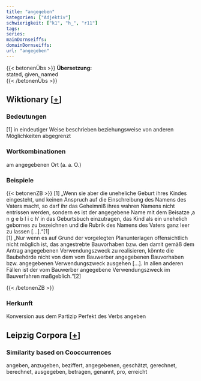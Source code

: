 ```yaml
---
title: "angegeben"
kategorien: ["Adjektiv"]
schwierigkeit: ["k1", "h_", "r11"]
tags:
series:
mainDornseiffs:
domainDornseiffs:
url: "angegeben"
---
```


{{< betonenÜbs >}}
**Übersetzung:**  
stated, given, named  
{{< /betonenÜbs >}}

## Wiktionary [[+](https://de.wiktionary.org/wiki/angegeben)]

### Bedeutungen
[1] in eindeutiger Weise beschrieben beziehungsweise von anderen Möglichkeiten abgegrenzt  

### Wortkombinationen
am angegebenen Ort (a. a. O.)  

### Beispiele
{{< betonenZB >}}
[1] „Wenn sie aber die uneheliche Geburt ihres Kindes eingesteht, und keinen Anspruch auf die Einschreibung des Namens des Vaters macht, so darf ihr das Geheimniß ihres wahren Namens nicht entrissen werden, sondern es ist der angegebene Name mit dem Beisatze  ‚a n g e b l i c h‘  in das Geburtsbuch einzutragen, das Kind als ein unehelich gebornes zu bezeichnen und die Rubrik des Namens des Vaters ganz leer zu lassen […].“[1]  
[1] „Nur wenn es auf Grund der vorgelegten Planunterlagen offensichtlich nicht möglich ist, das angestrebte Bauvorhaben bzw. den damit gemäß dem Antrag angegebenen Verwendungszweck zu realisieren, könnte die Baubehörde nicht von dem vom Bauwerber angegebenen Bauvorhaben bzw. angegebenen Verwendungszweck ausgehen […]. In allen anderen Fällen ist der vom Bauwerber angegebene Verwendungszweck im Bauverfahren maßgeblich.“[2]  

{{< /betonenZB >}}
### Herkunft
Konversion aus dem Partizip Perfekt des Verbs angeben  


## Leipzig Corpora [[+](https://corpora.uni-leipzig.de/en/res?word=angegeben&corpusId=deu_newscrawl-public_2018)]


### Similarity based on Cooccurrences
angeben, anzugeben, beziffert, angegebenen, geschätzt, gerechnet, berechnet, ausgegeben, betragen, genannt, pro, erreicht

